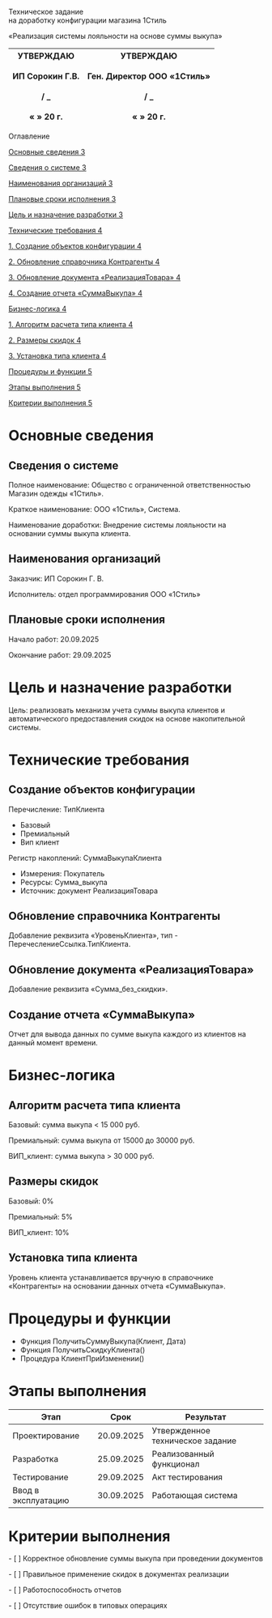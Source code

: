 Техническое задание  
на доработку конфигурации магазина 1Стиль

«Реализация системы лояльности на основе суммы выкупа»

| УТВЕРЖДАЮ<br><br>ИП Сорокин Г.В.<br><br>/ _<br><br>« » 20 г. | УТВЕРЖДАЮ<br><br>Ген. Директор ООО «1Стиль»<br><br>/ _<br><br>« » 20 г. |
| --- | --- |

Оглавление

[Основные сведения 3](#_Toc210148403)

[Сведения о системе 3](#_Toc210148404)

[Наименования организаций 3](#_Toc210148405)

[Плановые сроки исполнения 3](#_Toc210148406)

[Цель и назначение разработки 3](#_Toc210148407)

[Технические требования 4](#_Toc210148408)

[1\. Создание объектов конфигурации 4](#_Toc210148409)

[2\. Обновление справочника Контрагенты 4](#_Toc210148410)

[3\. Обновление документа «РеализацияТовара» 4](#_Toc210148411)

[4\. Создание отчета «СуммаВыкупа» 4](#_Toc210148412)

[Бизнес-логика 4](#_Toc210148413)

[1\. Алгоритм расчета типа клиента 4](#_Toc210148414)

[2\. Размеры скидок 4](#_Toc210148415)

[3\. Установка типа клиента 4](#_Toc210148416)

[Процедуры и функции 5](#_Toc210148417)

[Этапы выполнения 5](#_Toc210148418)

[Критерии выполнения 5](#_Toc210148419)

# Основные сведения

## Сведения о системе

Полное наименование: Общество с ограниченной ответственностью Магазин одежды «1Стиль».

Краткое наименование: ООО «1Стиль», Система.

Наименование доработки: Внедрение системы лояльности на основании суммы выкупа клиента.

## Наименования организаций

Заказчик: ИП Сорокин Г. В.

Исполнитель: отдел программирования ООО «1Стиль»

## Плановые сроки исполнения

Начало работ: 20.09.2025

Окончание работ: 29.09.2025

# Цель и назначение разработки

Цель: реализовать механизм учета суммы выкупа клиентов и автоматического предоставления скидок на основе накопительной системы.

# Технические требования

## Создание объектов конфигурации

Перечисление: ТипКлиента

- Базовый
- Премиальный
- Вип клиент

Регистр накоплений: СуммаВыкупаКлиента

- Измерения: Покупатель
- Ресурсы: Сумма_выкупа
- Источник: документ РеализацияТовара

## Обновление справочника Контрагенты

Добавление реквизита «УровеньКлиента», тип - ПеречеслениеСсылка.ТипКлиента.

## Обновление документа «РеализацияТовара»

Добавление реквизита «Сумма_без_скидки».

## Создание отчета «СуммаВыкупа»

Отчет для вывода данных по сумме выкупа каждого из клиентов на данный момент времени.

# Бизнес-логика

## Алгоритм расчета типа клиента

Базовый: сумма выкупа < 15 000 руб.

Премиальный: сумма выкупа от 15000 до 30000 руб.

ВИП_клиент: сумма выкупа > 30 000 руб.

## Размеры скидок

Базовый: 0%

Премиальный: 5%

ВИП_клиент: 10%

## Установка типа клиента

Уровень клиента устанавливается вручную в справочнике «Контрагенты» на основании данных отчета «СуммаВыкупа».

# Процедуры и функции

- Функция ПолучитьСуммуВыкупа(Клиент, Дата)
- Функция ПолучитьСкидкуКлиента()
- Процедура КлиентПриИзменении()

# **Этапы выполнения**

| Этап | Срок | Результат |
| --- | --- | --- |
| Проектирование | 20.09.2025 | Утвержденное техническое задание |
| Разработка | 25.09.2025 | Реализованный функционал |
| Тестирование | 29.09.2025 | Акт тестирования |
| Ввод в эксплуатацию | 30.09.2025 | Работающая система |

# Критерии выполнения

\- \[ \] Корректное обновление суммы выкупа при проведении документов

\- \[ \] Правильное применение скидок в документах реализации

\- \[ \] Работоспособность отчетов

\- \[ \] Отсутствие ошибок в типовых операциях
